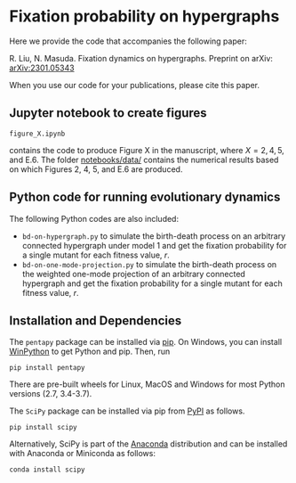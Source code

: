 # Fixation probability on hypergraphs

Here we provide the code that accompanies the following paper:

R. Liu, N. Masuda.
Fixation dynamics on hypergraphs.
Preprint on arXiv: [arXiv:2301.05343](https://arxiv.org/abs/2301.05343)

When you use our code for your publications, please cite this paper.

## Jupyter notebook to create figures

```
figure_X.ipynb
```
contains the code to produce Figure X in the manuscript, where $X = 2, 4, 5$, and E.6.
The folder [notebooks/data/](https://github.com/RuodanL/fixation_probability/tree/main/notebooks/data) contains the numerical results based on which Figures 2, 4, 5, and E.6 are produced.

## Python code for running evolutionary dynamics

The following Python codes are also included:

- `bd-on-hypergraph.py` to simulate the birth-death process on an arbitrary connected hypergraph under model 1 and get the fixation probability for a single mutant for each fitness value, $r$.
- `bd-on-one-mode-projection.py` to simulate the birth-death process on the weighted one-mode projection of an arbitrary connected hypergraph and get the fixation probability for a single mutant for each fitness value, $r$.

## Installation and Dependencies

The `pentapy` package can be installed via [pip](https://pypi.org/project/pentapy/). On Windows, you can install [WinPython](https://winpython.github.io) to get Python and pip. Then, run

```
pip install pentapy
```
There are pre-built wheels for Linux, MacOS and Windows for most Python versions (2.7, 3.4-3.7).

The `SciPy` package can be installed via pip from [PyPI](https://pypi.org/project/scipy/) as follows.

```
pip install scipy
```
Alternatively, SciPy is part of the [Anaconda](https://docs.continuum.io/anaconda/) distribution and can be installed with Anaconda or Miniconda as follows:

```
conda install scipy
```

